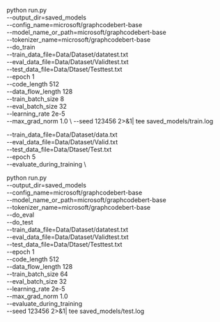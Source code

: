python run.py \
    --output_dir=saved_models \
    --config_name=microsoft/graphcodebert-base \
    --model_name_or_path=microsoft/graphcodebert-base \
    --tokenizer_name=microsoft/graphcodebert-base \
    --do_train \
    --train_data_file=Data/Dataset/datatest.txt \
    --eval_data_file=Data/Dataset/Validtest.txt \
    --test_data_file=Data/Dtaset/Testtest.txt \
    --epoch 1 \
    --code_length 512 \
    --data_flow_length 128 \
    --train_batch_size 8 \
    --eval_batch_size 32 \
    --learning_rate 2e-5 \
    --max_grad_norm 1.0 \ 
    --seed 123456 2>&1| tee saved_models/train.log

 --train_data_file=Data/Dataset/data.txt \
--eval_data_file=Data/Dataset/Valid.txt \
--test_data_file=Data/Dtaset/Test.txt \
--epoch 5 \
--evaluate_during_training \

python run.py \
    --output_dir=saved_models \
    --config_name=microsoft/graphcodebert-base \
    --model_name_or_path=microsoft/graphcodebert-base \
    --tokenizer_name=microsoft/graphcodebert-base \
    --do_eval \
    --do_test \
    --train_data_file=Data/Dataset/datatest.txt \
    --eval_data_file=Data/Dataset/Validtest.txt \
    --test_data_file=Data/Dtaset/Testtest.txt \
    --epoch 1 \
    --code_length 512 \
    --data_flow_length 128 \
    --train_batch_size 64 \
    --eval_batch_size 32 \
    --learning_rate 2e-5 \
    --max_grad_norm 1.0 \
    --evaluate_during_training \
    --seed 123456 2>&1| tee saved_models/test.log




